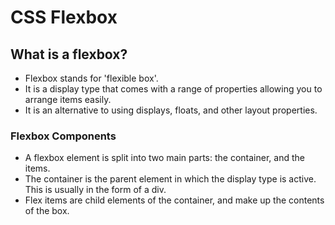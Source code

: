 # CSS Flexbox

## What is a flexbox?

- Flexbox stands for 'flexible box'.
- It is a display type that comes with a range of properties allowing you to arrange items easily.
- It is an alternative to using displays, floats, and other layout properties.

### Flexbox Components

- A flexbox element is split into two main parts: the container, and the items.
- The container is the parent element in which the display type is active. This is usually in the form of a div.
- Flex items are child elements of the container, and make up the contents of the box.
